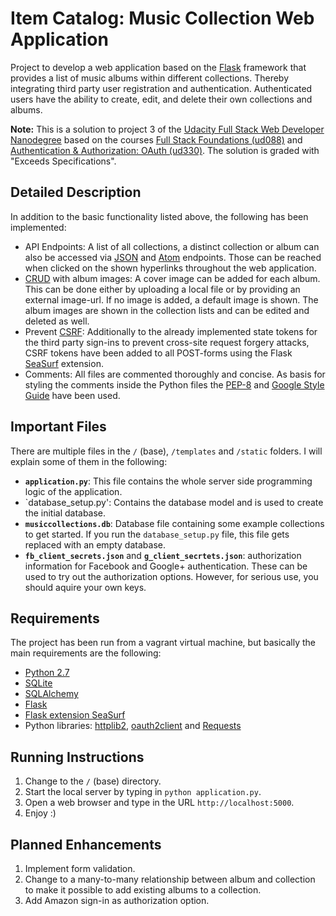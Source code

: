 # Item Catalog: Music Collection Web Application

Project to develop a web application based on the [Flask][1] framework that provides a list of music albums within different collections. Thereby integrating third party user registration and authentication. Authenticated users have the ability to create, edit, and delete their own collections and albums.

**Note:** This is a solution to project 3 of the [Udacity Full Stack Web Developer Nanodegree][2] based on the courses [Full Stack Foundations (ud088)][3] and [Authentication & Authorization: OAuth (ud330)][4]. The solution is graded with "Exceeds Specifications".

## Detailed Description

In addition to the basic functionality listed above, the following has been implemented:
- API Endpoints: A list of all collections, a distinct collection or album can also be accessed via [JSON][5] and [Atom][6] endpoints. Those can be reached when clicked on the shown hyperlinks throughout the web application.
- [CRUD][7] with album images: A cover image can be added for each album. This can be done either by uploading a local file or by providing an external image-url. If no image is added, a default image is shown. The album images are shown in the collection lists and can be edited and deleted as well.
- Prevent [CSRF][8]: Additionally to the already implemented state tokens for the third party sign-ins to prevent cross-site request forgery attacks, CSRF tokens have been added to all POST-forms using the Flask [SeaSurf][9] extension.
- Comments: All files are commented thoroughly and concise. As basis for styling the comments inside the Python files the [PEP-8][10] and [Google Style Guide][11] have been used.

## Important Files

There are multiple files in the `/` (base), `/templates` and `/static` folders. I will explain some of them in the following:

- **`application.py`**: This file contains the whole server side programming logic of the application.
- `database_setup.py': Contains the database model and is used to create the initial database.
- **`musiccollections.db`**: Database file containing some example collections to get started. If you run the `database_setup.py` file, this file gets replaced with an empty database.
- **`fb_client_secrets.json`** and **`g_client_secrtets.json`**: authorization information for Facebook and Google+ authentication. These can be used to try out the authorization options. However, for serious use, you should aquire your own keys.

## Requirements

The project has been run from a vagrant virtual machine, but basically the main requirements are the following:

- [Python 2.7][13]
- [SQLite][14]
- [SQLAlchemy][15]
- [Flask][16]
- [Flask extension SeaSurf][9]
- Python libraries: [httplib2][17], [oauth2client][18] and [Requests][19]

## Running Instructions

1. Change to the `/` (base) directory.
2. Start the local server by typing in `python application.py`.
3. Open a web browser and type in the URL `http://localhost:5000`.
4. Enjoy :)

## Planned Enhancements

1. Implement form validation.
2. Change to a many-to-many relationship between album and collection to make it possible to add existing albums to a collection.
3. Add Amazon sign-in as authorization option.

[1]: https://de.wikipedia.org/wiki/Flask "Wikipedia entry to Flask"
[2]: https://www.udacity.com/course/full-stack-web-developer-nanodegree--nd004 "Udacity Nanodegree: Full Stack Web Developer"
[3]: https://www.udacity.com/course/full-stack-foundations--ud088-nd "Udacity Course: Full Stack Foundations"
[4]: https://www.udacity.com/course/authentication-authorization-oauth--ud330-nd "Udacity Course: Authentication & Authorization: OAuth"
[5]: https://de.wikipedia.org/wiki/JavaScript_Object_Notation "Wikipedia entry: JavaScript Object Notation"
[6]: https://de.wikipedia.org/wiki/Atom_(Format) "Wikipedia entry: Atom (Format)"
[7]: https://de.wikipedia.org/wiki/CRUD "Wikipedia entry: CRUD"
[8]: https://de.wikipedia.org/wiki/Cross-Site-Request-Forgery "Wikipedia entry: Cross-Site-Request-Forgery"
[9]: https://flask-seasurf.readthedocs.org "SeaSurf Website"
[10]: https://www.python.org/dev/peps/pep-0008/ "Style Guide for Python Code"
[11]: https://google-styleguide.googlecode.com/svn/trunk/pyguide.html "Google Python Style Guide"
[12]: https://en.wikipedia.org/wiki/Vagrant_(software) "Wikipedia entry of Vagrant"
[13]: https://www.python.org/downloads/ "Download Python"
[14]: https://www.sqlite.org/download.html "Download SQLite"
[15]: http://www.sqlalchemy.org/download.html "Download SQLAlchemy"
[16]: http://flask.pocoo.org/ "Flask Website"
[17]: https://github.com/jcgregorio/httplib2 "GitHub repository for httplib2"
[18]: https://github.com/google/oauth2client "GitHub repository for oauth2client"
[19]: http://docs.python-requests.org/ "Reqests Website"
